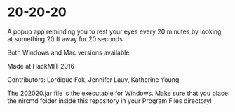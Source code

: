 # 20-20-20
A popup app reminding you to rest your eyes every 20 minutes by looking at something 20 ft away for 20 seconds

Both Windows and Mac versions available

Made at HackMIT 2016

Contributors: Lordique Fok, Jennifer Lauv, Katherine Young

The 202020.jar file is the executable for Windows. 
Make sure that you place the nircmd folder inside this repository in your Program Files directory!